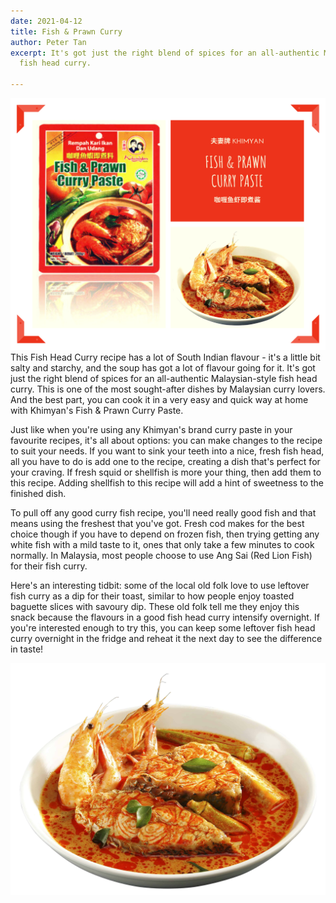 ```yaml
---
date: 2021-04-12
title: Fish & Prawn Curry
author: Peter Tan
excerpt: It's got just the right blend of spices for an all-authentic Malaysian-style
  fish head curry.

---
```

![](/uploads/fish-prawn-curry-paste.png)This Fish Head Curry recipe has a lot of South Indian flavour - it's a little bit salty and starchy, and the soup has got a lot of flavour going for it. It's got just the right blend of spices for an all-authentic Malaysian-style fish head curry. This is one of the most sought-after dishes by Malaysian curry lovers. And the best part, you can cook it in a very easy and quick way at home with Khimyan's Fish & Prawn Curry Paste.

Just like when you're using any Khimyan's brand curry paste in your favourite recipes, it's all about options: you can make changes to the recipe to suit your needs. If you want to sink your teeth into a nice, fresh fish head, all you have to do is add one to the recipe, creating a dish that's perfect for your craving. If fresh squid or shellfish is more your thing, then add them to this recipe. Adding shellfish to this recipe will add a hint of sweetness to the finished dish.

To pull off any good curry fish recipe, you'll need really good fish and that means using the freshest that you've got. Fresh cod makes for the best choice though if you have to depend on frozen fish, then trying getting any white fish with a mild taste to it, ones that only take a few minutes to cook normally. In Malaysia, most people choose to use Ang Sai (Red Lion Fish) for their fish curry.

Here's an interesting tidbit: some of the local old folk love to use leftover fish curry as a dip for their toast, similar to how people enjoy toasted baguette slices with savoury dip. These old folk tell me they enjoy this snack because the flavours in a good fish head curry intensify overnight. If you're interested enough to try this, you can keep some leftover fish head curry overnight in the fridge and reheat it the next day to see the difference in taste!

![](/uploads/seafood-curry.jpg)